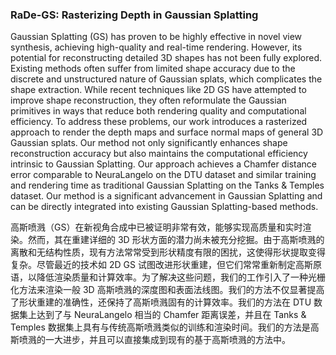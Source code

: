 ### RaDe-GS: Rasterizing Depth in Gaussian Splatting

Gaussian Splatting (GS) has proven to be highly effective in novel view synthesis, achieving high-quality and real-time rendering. However, its potential for reconstructing detailed 3D shapes has not been fully explored. Existing methods often suffer from limited shape accuracy due to the discrete and unstructured nature of Gaussian splats, which complicates the shape extraction. While recent techniques like 2D GS have attempted to improve shape reconstruction, they often reformulate the Gaussian primitives in ways that reduce both rendering quality and computational efficiency. To address these problems, our work introduces a rasterized approach to render the depth maps and surface normal maps of general 3D Gaussian splats. Our method not only significantly enhances shape reconstruction accuracy but also maintains the computational efficiency intrinsic to Gaussian Splatting. Our approach achieves a Chamfer distance error comparable to NeuraLangelo on the DTU dataset and similar training and rendering time as traditional Gaussian Splatting on the Tanks & Temples dataset. Our method is a significant advancement in Gaussian Splatting and can be directly integrated into existing Gaussian Splatting-based methods.

高斯喷溅（GS）在新视角合成中已被证明非常有效，能够实现高质量和实时渲染。然而，其在重建详细的 3D 形状方面的潜力尚未被充分挖掘。由于高斯喷溅的离散和无结构性质，现有方法常常受到形状精度有限的困扰，这使得形状提取变得复杂。尽管最近的技术如 2D GS 试图改进形状重建，但它们常常重新制定高斯原语，以降低渲染质量和计算效率。为了解决这些问题，我们的工作引入了一种光栅化方法来渲染一般 3D 高斯喷溅的深度图和表面法线图。我们的方法不仅显著提高了形状重建的准确性，还保持了高斯喷溅固有的计算效率。我们的方法在 DTU 数据集上达到了与 NeuraLangelo 相当的 Chamfer 距离误差，并且在 Tanks & Temples 数据集上具有与传统高斯喷溅类似的训练和渲染时间。我们的方法是高斯喷溅的一大进步，并且可以直接集成到现有的基于高斯喷溅的方法中。

